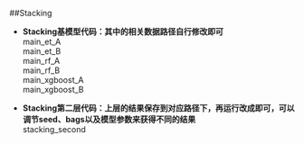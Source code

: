 
##Stacking
- **Stacking基模型代码：其中的相关数据路径自行修改即可**  
 main_et_A  
 main_et_B  
 main_rf_A  
 main_rf_B  
 main_xgboost_A  
 main_xgboost_B 

- **Stacking第二层代码：上层的结果保存到对应路径下，再运行改成即可，可以调节seed、bags以及模型参数来获得不同的结果**     
stacking_second









